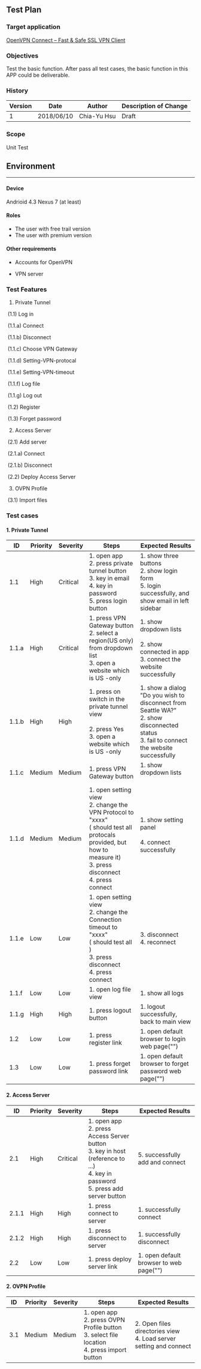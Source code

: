 ## Test Plan

### Target application

[OpenVPN Connect – Fast & Safe SSL VPN Client](https://play.google.com/store/apps/details?id=net.openvpn.openvpn&hl=zh_TW)

### Objectives

Test the basic function. After pass all test cases, the basic function in this APP could be deliverable.

### History

| Version | Date       | Author      | Description of Change |
| ------- | ---------- | ----------- | --------------------- |
| 1       | 2018/06/10 | Chia-Yu Hsu | Draft                 |

### Scope

Unit Test

###  



## Environment

----

#### Device

Andrioid 4.3 Nexus 7 (at least)

#### Roles

* The user with free trail version
* The user with premium version

#### Other requirements 

* Accounts for OpenVPN

* VPN server

  

### Test Features



1. Private Tunnel

​	(1.1) Log in 

​		(1.1.a) Connect 

​		(1.1.b) Disconnect 

​		(1.1.c) Choose VPN Gateway

​		(1.1.d) Setting-VPN-protocal

​		(1.1.e) Setting-VPN-timeout 

​		(1.1.f) Log file 

​		(1.1.g) Log out 

​	(1.2) Register 

​	(1.3) Forget password 

2. Access Server 

​	(2.1) Add server 

​		(2.1.a) Connect 

​		(2.1.b) Disconnect

​	(2.2) Deploy Access Server

3. OVPN Profile 

​	(3.1) Import files



### Test cases



 #### 1. Private Tunnel    

| ID    | Priority | Severity | Steps                                                        | Expected Results                                             |
| ----- | -------- | -------- | ------------------------------------------------------------ | ------------------------------------------------------------ |
| 1.1   | High     | Critical | 1. open app <br />2. press private tunnel button <br />3. key in email <br />4. key in password  <br />5. press login button | 1. show three buttons <br />2. show login form <br />5. login successfully, and show email in left sidebar |
| 1.1.a | High     | Critical | 1. press VPN Gateway button<br />2. select a region(US only) from dropdown list<br />3. open a website which is US -only | 1. show dropdown lists<br /><br />2. show connected in app<br />3. connect the website successfully |
| 1.1.b | High     | High     | 1. press on switch in the private tunnel view<br /><br />2. press Yes<br />3. open a website which is US -only | 1. show a dialog "Do you wish to disconnect from Seattle WA?"<br />2. show disconnected status<br />3. fail to connect the website successfully |
| 1.1.c | Medium   | Medium   | 1. press VPN Gateway button<br />                            | 1. show dropdown lists<br /><br />                           |
| 1.1.d | Medium   | Medium   | 1. open setting view<br />2. change the VPN Protocol to "xxxx"<br />( should test all protocals provided, but how to measure it)<br />3. press disconnect<br />4. press connect | 1. show setting panel<br /><br />4. connect successfully<br /><br /> |
| 1.1.e | Low      | Low      | 1. open setting view<br />2. change the Connection timeout to "xxxx"<br />( should test all )<br />3. press disconnect<br />4. press connect | 3. disconnect <br />4. reconnect                             |
| 1.1.f | Low      | Low      | 1. open log file view                                        | 1. show all logs                                             |
| 1.1.g | High     | High     | 1. press logout button                                       | 1. logout successfully, back to main view                    |
| 1.2   | Low      | Low      | 1. press register link                                       | 1. open default browser to login web page("")                |
| 1.3   | Low      | Low      | 1. press forget password link                                | 1. open default browser to forget password web page("")      |



#### 2. Access Server

| ID    | Priority | Severity | Steps                                                        | Expected Results                        |
| ----- | -------- | -------- | ------------------------------------------------------------ | --------------------------------------- |
| 2.1   | High     | Critical | 1. open app <br />2. press Access Server button <br />3. key in host (reference to ...) <br />4. key in password  <br />5. press add server button | 5. successfully add and connect         |
| 2.1.1 | High     | High     | 1. press connect to server                                   | 1. successfully connect                 |
| 2.1.2 | High     | High     | 1. press disconnect to server                                | 1. successfully disconnect              |
| 2.2   | Low      | Low      | 1. press deploy server  link                                 | 1. open default browser to web page("") |





#### 2. OVPN Profile

| ID   | Priority | Severity | Steps                                                        | Expected Results                                             |
| ---- | -------- | -------- | ------------------------------------------------------------ | ------------------------------------------------------------ |
| 3.1  | Medium   | Medium   | 1. open app <br />2. press OVPN Profile button <br />3. select file location<br />4. press import button | 2. Open files directories view<br />4. Load server setting and connect |



